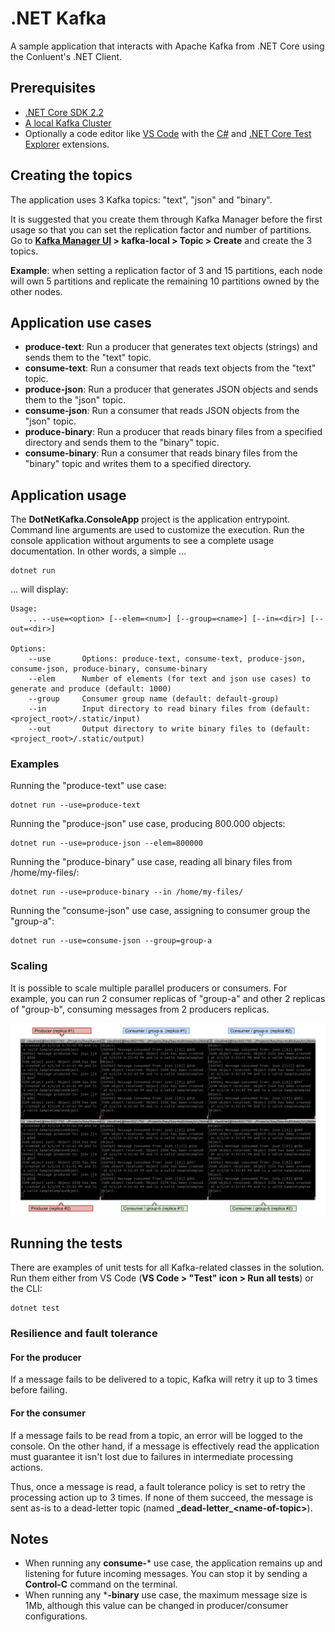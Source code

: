 # .NET Kafka
A sample application that interacts with Apache Kafka from .NET Core using the Conluent's .NET Client.

## Prerequisites
- [.NET Core SDK 2.2](https://dotnet.microsoft.com/download)
- [A local Kafka Cluster](../../infrastructure/README.md)
- Optionally a code editor like [VS Code](https://code.visualstudio.com/) with the [C#](https://marketplace.visualstudio.com/items?itemName=ms-vscode.csharp) and [.NET Core Test Explorer](https://marketplace.visualstudio.com/items?itemName=formulahendry.dotnet-test-explorer) extensions.

## Creating the topics
The application uses 3 Kafka topics: "text", "json" and "binary".

It is suggested that you create them through Kafka Manager before the first usage so that you can set the replication factor and number of partitions. Go to **[Kafka Manager UI](http://kafka-manager.itau.ep:9000/) > kafka-local > Topic > Create** and create the 3 topics.

**Example**: when setting a replication factor of 3 and 15 partitions, each node will own 5 partitions and replicate the remaining 10 partitions owned by the other nodes.

## Application use cases
- **produce-text**: Run a producer that generates text objects (strings) and sends them to the "text" topic.
- **consume-text**: Run a consumer that reads text objects from the "text" topic.
- **produce-json**: Run a producer that generates JSON objects and sends them to the "json" topic.
- **consume-json**: Run a consumer that reads JSON objects from the "json" topic.
- **produce-binary**: Run a producer that reads binary files from a specified directory and sends them to the "binary" topic.
- **consume-binary**: Run a consumer that reads binary files from the "binary" topic and writes them to a specified directory.

## Application usage
The **DotNetKafka.ConsoleApp** project is the application entrypoint. Command line arguments are used to customize the execution. Run the console application without arguments to see a complete usage documentation. In other words, a simple ...
```
dotnet run
```

... will display:
```
Usage:
    .. --use=<option> [--elem=<num>] [--group=<name>] [--in=<dir>] [--out=<dir>]

Options:
    --use       Options: produce-text, consume-text, produce-json, consume-json, produce-binary, consume-binary
    --elem      Number of elements (for text and json use cases) to generate and produce (default: 1000)
    --group     Consumer group name (default: default-group)
    --in        Input directory to read binary files from (default: <project_root>/.static/input)
    --out       Output directory to write binary files to (default: <project_root>/.static/output)
```

### Examples
Running the "produce-text" use case:
```
dotnet run --use=produce-text
```

Running the "produce-json" use case, producing 800.000 objects:
```
dotnet run --use=produce-json --elem=800000
```

Running the "produce-binary" use case, reading all binary files from /home/my-files/:
```
dotnet run --use=produce-binary --in /home/my-files/
```

Running the "consume-json" use case, assigning to consumer group the "group-a":
```
dotnet run --use=consume-json --group=group-a
```

### Scaling
It is possible to scale multiple parallel producers or consumers. For example, you can run 2 consumer replicas of "group-a" and other 2 replicas of "group-b", consuming messages from 2 producers replicas.

![Scalling producers and consumers](docs/images/scaling-producers-consumers.png)

## Running the tests
There are examples of unit tests for all Kafka-related classes in the solution. Run them either from VS Code (**VS Code > "Test" icon > Run all tests**) or the CLI:
```
dotnet test
```

### Resilience and fault tolerance
#### For the producer
If a message fails to be delivered to a topic, Kafka will retry it up to 3 times before failing.

#### For the consumer
If a message fails to be read from a topic, an error will be logged to the console. On the other hand, if a message is effectively read the application must guarantee it isn't lost due to failures in intermediate processing actions.

Thus, once a message is read, a fault tolerance policy is set to retry the processing action up to 3 times. If none of them succeed, the message is sent as-is to a dead-letter topic (named **\_dead-letter\_\<name-of-topic\>**).

## Notes
- When running any **consume-*** use case, the application remains up and listening for future incoming messages. You can stop it by sending a **Control-C** command on the terminal.
- When running any ***-binary** use case, the maximum message size is 1Mb, although this value can be changed in producer/consumer configurations.